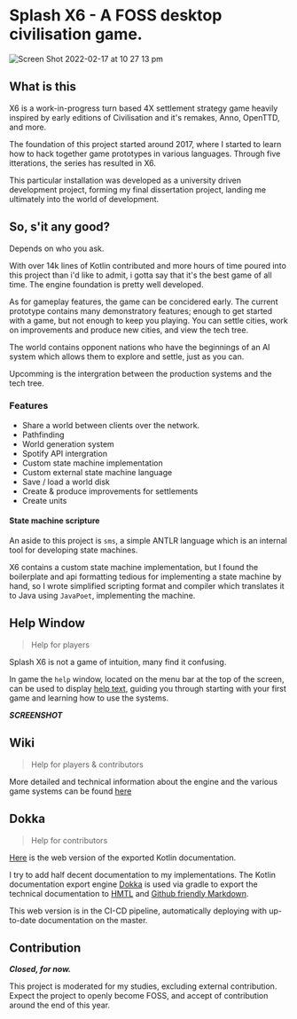 # Splash X6 - A FOSS desktop civilisation game.

![Screen Shot 2022-02-17 at 10 27 13 pm](https://user-images.githubusercontent.com/50697488/154581520-308c3a30-5396-47d1-88b9-fbbc3b303e44.png)


## What is this
X6 is a work-in-progress turn based 4X settlement strategy game heavily inspired by early editions of Civilisation and it's remakes, Anno, OpenTTD, and more.

The foundation of this project started around 2017, where I started to learn how to hack together game prototypes in various languages. Through five itterations, the series has resulted in X6.

This particular installation was developed as a university driven development project, forming my final dissertation project, landing me ultimately into the world of development.

## So, s'it any good?
Depends on who you ask.

With over 14k lines of Kotlin contributed and more hours of time poured into this project than i'd like to admit, i gotta say that it's the best game of all time.  The engine foundation is pretty well developed.

As for gameplay features, the game can be concidered early. The current prototype contains many demonstratory features; enough to get started with a game, but not enough to keep you playing. You can settle cities, work on improvements and produce new cities, and view the tech tree.

The world contains opponent nations who have the beginnings of an AI system which allows them to explore and settle, just as you can.

Upcomming is the intergration between the production systems and the tech tree.

### Features
- Share a world between clients over the network.
- Pathfinding
- World generation system
- Spotify API intergration
- Custom state machine implementation
- Custom external state machine language
- Save / load a world disk
- Create & produce improvements for settlements
- Create units

#### State machine scripture
An aside to this project is `sms`, a simple ANTLR language which is an internal tool for developing state machines.

X6 contains a custom state machine implementation, but I found the boilerplate and api formatting tedious for implementing a state machine by hand, so I wrote simplified scripting format and compiler which translates it to Java using `JavaPoet`, implementing the machine.

## Help Window
> Help for players

Splash X6 is not a game of intuition, many find it confusing. 

In game the `help` window, located on the menu bar at the top of the screen, can be used to display [help text](https://github.com/Shinkson47/UniX6/blob/develop/core/assets/lang/helptext.plist), guiding you through starting with your first game and learning how to use the systems.

***SCREENSHOT***

## Wiki
> Help for players & contributors

More detailed and technical information about the engine and the various game systems can be found [here](https://github.com/Shinkson47/UniX6/wiki)

## Dokka
> Help for contributors

[Here](https://www.shinkson47.in/UniX6/) is the web version of the exported Kotlin documentation.

I try to add half decent documentation to my implementations. The Kotlin documentation export engine [Dokka](https://github.com/Kotlin/dokka) is used via gradle to export the technical documentation to [HMTL](https://github.com/Shinkson47/UniX6/tree/develop/docs/HTML) and [Github friendly Markdown](https://github.com/Shinkson47/UniX6/tree/develop/docs/markdown).

This web version is in the CI-CD pipeline, automatically deploying with up-to-date documentation on the master.

## Contribution
***Closed, for now.***

This project is moderated for my studies, excluding external contribution.
Expect the project to openly become FOSS, and accept of contribution around the end of this year.
